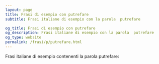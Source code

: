 ```yaml
---
layout: page
title: Frasi di esempio con putrefare 
subtitle: Frasi italiane di esempio con la parola  putrefare

og_title: Frasi di esempio con putrefare 
og_description: Frasi italiane di esempio con la parola  putrefare
og_type: website
permalink: /frasi/p/putrefare.html
---
```


Frasi italiane di esempio contenenti la parola putrefare:


